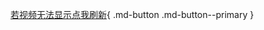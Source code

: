 [若视频无法显示点我刷新]('/live/11/'){ .md-button .md-button--primary }
<html>
<head>
    <meta name="referrer" content="never">

</head>

<body>
    <div id="dplayer">
    </div>
    <script src="https://cdn.jsdelivr.net/npm/dplayer@1.26.0/dist/DPlayer.min.js"></script>
    <script>
        const dp = new DPlayer({
        container: document.getElementById('dplayer'),
        video: {
            url: 'https://link.zzzhxxx.top/?/uploads/2021/12/12/22711.mp4',
    },
    });
    </script>
</body>
</html>